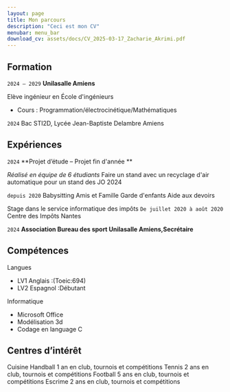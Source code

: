 ```yaml
---
layout: page
title: Mon parcours
description: "Ceci est mon CV"
menubar: menu_bar
download_cv: assets/docs/CV_2025-03-17_Zacharie_Akrimi.pdf
---
```


## Formation 

`2024 – 2029`
**Unilasalle Amiens**

Elève ingénieur en École d'ingénieurs
* Cours : Programmation/électrocinétique/Mathématiques


`2024`
Bac STI2D, Lycée Jean-Baptiste Delambre Amiens

## Expériences

`2024` **Projet d’étude – Projet fin d'année **

_Réalisé en équipe de 6 étudiants_
Faire un stand avec un recyclage d'air automatique pour un stand des JO 2024

`depuis 2020`
Babysitting
Amis et Famille 
Garde d'enfants
Aide aux devoirs 

Stage dans le service informatique des impôts
`De juillet 2020 à août 2020` Centre des Impôts Nantes


`2024` **Association Bureau des sport Unilasalle Amiens,Secrétaire**



## Compétences

Langues
* LV1 Anglais :(Toeic:694)
* LV2 Espagnol :Débutant

Informatique
* Microsoft Office
* Modélisation 3d
* Codage en language C 

## Centres d’intérêt

Cuisine
Handball
1 an en club, tournois et compétitions
Tennis
2 ans en club, tournois et compétitions
Football
5 ans en club, tournois et compétitions
Escrime
2 ans en club, tournois et compétitions
